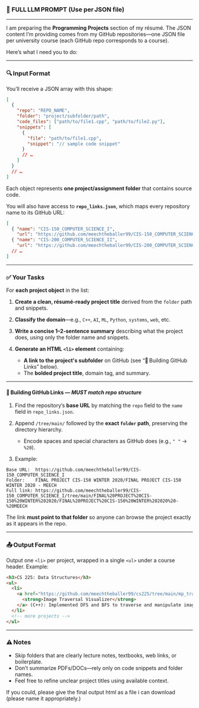 ### 🧠 FULL LLM PROMPT (Use per JSON file)

---

I am preparing the **Programming Projects** section of my résumé. The JSON content I’m providing comes from my GitHub repositories—one JSON file per university course (each GitHub repo corresponds to a course).

Here’s what I need you to do:

---

### 🔍 Input Format

You’ll receive a JSON array with this shape:

```json
[
  {
    "repo": "REPO_NAME",
    "folder": "project/subfolder/path",
    "code_files": ["path/to/file1.cpp", "path/to/file2.py"],
    "snippets": [
      {
        "file": "path/to/file1.cpp",
        "snippet": "// sample code snippet"
      }
      // …
    ]
  }
  // …
]
```

Each object represents **one project/assignment folder** that contains source code.

You will also have access to **`repo_links.json`**, which maps every repository name to its GitHub URL:

```json
[
  { "name": "CIS-150_COMPUTER_SCIENCE_I",
    "url": "https://github.com/meechtheballer99/CIS-150_COMPUTER_SCIENCE_I" },
  { "name": "CIS-200_COMPUTER_SCIENCE_II",
    "url": "https://github.com/meechtheballer99/CIS-200_COMPUTER_SCIENCE_II" }
  // …
]
```

---

### ✅ Your Tasks

For **each project object** in the list:

1. **Create a clean, résumé‑ready project title** derived from the `folder` path and snippets.
2. **Classify the domain**—e.g., `C++`, `AI`, `ML`, `Python`, `systems`, `web`, etc.
3. **Write a concise 1–2‑sentence summary** describing what the project does, using only the folder name and snippets.
4. **Generate an HTML `<li>` element** containing:

   * **A link to the project's subfolder** on GitHub (see “🔗 Building GitHub Links” below).
   * The **bolded project title**, domain tag, and summary.

---

#### 🔗 Building GitHub Links — *MUST match repo structure*

1. Find the repository’s **base URL** by matching the `repo` field to the `name` field in `repo_links.json`.
2. Append `/tree/main/` followed by the **exact `folder` path**, preserving the directory hierarchy.

   * Encode spaces and special characters as GitHub does (e.g., `" "` → `%20`).
3. Example:

```
Base URL:  https://github.com/meechtheballer99/CIS-150_COMPUTER_SCIENCE_I  
Folder:    FINAL PROJECT CIS-150 WINTER 2020/FINAL PROJECT CIS-150 WINTER 2020 - MEECH  
Full link: https://github.com/meechtheballer99/CIS-150_COMPUTER_SCIENCE_I/tree/main/FINAL%20PROJECT%20CIS-150%20WINTER%202020/FINAL%20PROJECT%20CIS-150%20WINTER%202020%20-%20MEECH
```

The link **must point to that folder** so anyone can browse the project exactly as it appears in the repo.

---

### 📤 Output Format

Output one `<li>` per project, wrapped in a single `<ul>` under a course header. Example:

```html
<h3>CS 225: Data Structures</h3>
<ul>
  <li>
    <a href="https://github.com/meechtheballer99/cs225/tree/main/mp_traversals">
      <strong>Image Traversal Visualizer</strong>
    </a> (C++): Implemented DFS and BFS to traverse and manipulate image pixels based on color thresholds, enabling interactive visual exploration.
  </li>
  <!-- more projects -->
</ul>
```

---

### ⚠️ Notes

* Skip folders that are clearly lecture notes, textbooks, web links, or boilerplate.
* Don’t summarize PDFs/DOCs—rely only on code snippets and folder names.
* Feel free to refine unclear project titles using available context.


If you could, please give the final output html as a file i can download (please name it appropriately.)